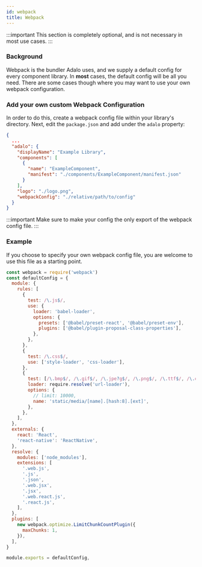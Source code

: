 ```yaml
---
id: webpack
title: Webpack
---
```


:::important
This section is completely optional, and is not necessary in most use cases.
:::

### Background
Webpack is the bundler Adalo uses, and we supply a default config for every component library. In **most** cases, the default config will be all you need. There are some cases though where you may want to use your own webpack configuration.

### Add your own custom Webpack Configuration

In order to do this, create a webpack config file within your library's directory. Next, edit the `package.json` and add under the `adalo` property:

```json
{
  ...
  "adalo": {
    "displayName": "Example Library",
    "components": [
      {
        "name": "ExampleComponent",
        "manifest": "./components/ExampleComponent/manifest.json"
      }
    ],
    "logo": "./logo.png",
    "webpackConfig": "./relative/path/to/config"
  }
}
```

:::important
Make sure to make your config the only export of the webpack config file.
:::

### Example

If you choose to specify your own webpack config file, you are welcome to use this file as a starting point.

```javascript
const webpack = require('webpack')
const defaultConfig = {
  module: {
    rules: [
      {
        test: /\.js$/,
        use: {
          loader: 'babel-loader',
          options: {
            presets: ['@babel/preset-react', '@babel/preset-env'],
            plugins: ['@babel/plugin-proposal-class-properties'],
          },
        },
      },
      {
        test: /\.css$/,
        use: ['style-loader', 'css-loader'],
      },
      {
        test: [/\.bmp$/, /\.gif$/, /\.jpe?g$/, /\.png$/, /\.ttf$/, /\.otf$/],
        loader: require.resolve('url-loader'),
        options: {
          // limit: 10000,
          name: 'static/media/[name].[hash:8].[ext]',
        },
      },
    ],
  },
  externals: {
    react: 'React',
    'react-native': 'ReactNative',
  },
  resolve: {
    modules: ['node_modules'],
    extensions: [
      '.web.js',
      '.js',
      '.json',
      '.web.jsx',
      '.jsx',
      '.web.react.js',
      '.react.js',
    ],
  },
  plugins: [
    new webpack.optimize.LimitChunkCountPlugin({
      maxChunks: 1,
    }),
  ],
}

module.exports = defaultConfig,
```